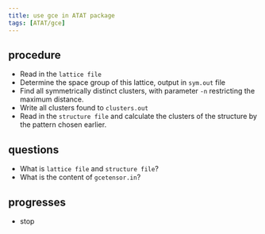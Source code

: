 ```yaml
---
title: use gce in ATAT package
tags: [ATAT/gce]
---
```


## procedure
- Read in the `lattice file`
- Determine the space group of this lattice, output in `sym.out` file
- Find all  symmetrically distinct clusters, with parameter `-n` restricting the maximum distance.
- Write all clusters found to `clusters.out`
- Read in the `structure file` and calculate the clusters of the structure by the pattern chosen earlier.


## questions
- What is `lattice file` and `structure file`?
- What is the content of `gcetensor.in`?

## progresses
- stop




